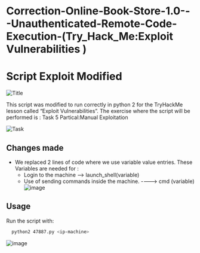 # Correction-Online-Book-Store-1.0---Unauthenticated-Remote-Code-Execution-(Try_Hack_Me:Exploit Vulnerabilities )
# Script Exploit Modified
![Title](https://github.com/user-attachments/assets/2bf8eacb-7735-4673-9e80-d7312b228cb0)

This script was modified to run correctly in python 2 for the TryHackMe lesson called “Exploit Vulnerabilities”. 
The exercise where the script will be performed is : 
  Task 5 Partical:Manual Exploitation
  
![Task](https://github.com/user-attachments/assets/8b80d60d-9ae1-4c81-aa37-1738c32e17e3)

  
## Changes made
- We replaced 2 lines of code where we use variable value entries. These Variables are needed for :
  - Login to the machine --> launch_shell(variable)
  - Use of sending commands inside the machine. ----> cmd (variable)
![image](https://github.com/user-attachments/assets/769715a9-a383-4254-8745-05f7777f73fc)


  
## Usage
Run the script with:
````bash
  python2 47887.py <ip-machine>
````
![image](https://github.com/user-attachments/assets/b01169fe-437e-42d9-97c7-117625e11fbf)



